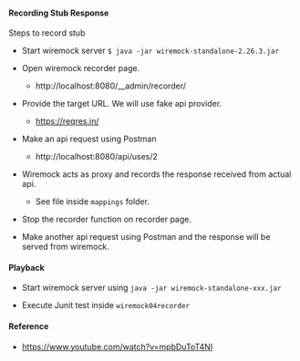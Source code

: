 #### Recording Stub Response

Steps to record stub

- Start wiremock server `$ java -jar wiremock-standalone-2.26.3.jar`

- Open wiremock recorder page.
    - http://localhost:8080/__admin/recorder/

- Provide the target URL. We will use fake api provider.
    - https://reqres.in/

- Make an api request using Postman
    - http://localhost:8080/api/uses/2

- Wiremock acts as proxy and records the response received from actual api.
    - See file inside `mappings` folder.

- Stop the recorder function on recorder page.

- Make another api request using Postman and the response will be served from wiremock.


#### Playback

- Start wiremock server using `java -jar wiremock-standalone-xxx.jar`

- Execute Junit test inside `wiremock04recorder`    

#### Reference

- https://www.youtube.com/watch?v=mpbDuToT4NI
